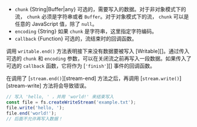 <!-- YAML
added: v0.9.4
-->

* `chunk` {String|Buffer|any} 可选的，需要写入的数据。对于非对象模式下的流， `chunk` 必须是字符串或者 `Buffer`。对于对象模式下的流， `chunk` 可以是任意的 JavaScript 值，除了 `null`。
* `encoding` {String} 如果 `chunk` 是字符串，这里指定字符编码。
* `callback` {Function} 可选的，流结束时的回调函数。

调用 `writable.end()` 方法表明接下来没有数据要被写入 [Writable][]。通过传入可选的 `chunk` 和 `encoding` 参数，可以在关闭流之前再写入一段数据。如果传入了可选的 `callback` 函数，它将作为 [`'finish'`][] 事件的回调函数。

在调用了 [`stream.end()`][stream-end] 方法之后，再调用 [`stream.write()`][stream-write] 方法将会导致错误。

```js
// 写入 'hello, ' ，并用 'world!' 来结束写入
const file = fs.createWriteStream('example.txt');
file.write('hello, ');
file.end('world!');
// 后面不允许再写入数据！
```

